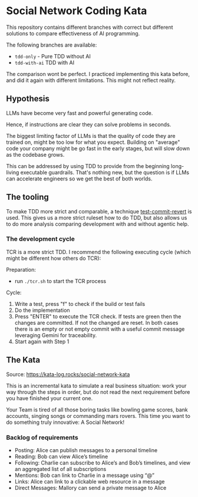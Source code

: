 # Social Network Coding Kata


This repository contains different branches with correct but different solutions to compare effectiveness of AI programming.

The following branches are available:
- `tdd-only` - Pure TDD without AI
- `tdd-with-ai` TDD with AI

The comparison wont be perfect. I practiced implementing this kata before, and did it again with different limitations. This might not reflect reality.

## Hypothesis

LLMs have become very fast and powerful generating code. 

Hence, if instructions are clear they can solve problems in seconds.

The biggest limiting factor of LLMs is that the quality of code they are trained on, might be too low for what you expect. Building on "average" code
your company might be go fast in the early stages, but will slow down as the codebase grows.

This can be addressed by using TDD to provide from the beginning long-living executable guardrails. That's nothing new, but the question is if LLMs can accelerate engineers so we get the best of both worlds.

## The tooling

To make TDD more strict and comparable, a technique [test-commit-revert](https://nvoulgaris.com/test-commit-revert/) is used. This gives us a more strict ruleset how to do TDD, but also
allows us to do more analysis comparing development with and without agentic help. 

### The development cycle

TCR is a more strict TDD. I recommend the following executing cycle (which might be different how others do TCR):

Preparation:
- run `./tcr.sh` to start the TCR process

Cycle:
1. Write a test, press "f" to check if the build or test fails
2. Do the implementation
3. Press "ENTER" to execute the TCR check. If tests are green then the changes are committed. If not the changed are reset. In both cases there is an empty or not empty commit with a useful commit message leveraging Gemini for traceability.
4. Start again with Step 1

## The Kata

Source: https://kata-log.rocks/social-network-kata

This is an incremental kata to simulate a real business situation: work your way through the steps in order, but do not read the next requirement before you have finished your current one.

Your Team is tired of all those boring tasks like bowling game scores, bank accounts, singing songs or commanding mars rovers. This time you want to do something truly innovative: A Social Network!

### Backlog of requirements

- Posting: Alice can publish messages to a personal timeline
- Reading: Bob can view Alice’s timeline
- Following: Charlie can subscribe to Alice’s and Bob’s timelines, and view an aggregated list of all subscriptions
- Mentions: Bob can link to Charlie in a message using “@”
- Links: Alice can link to a clickable web resource in a message
- Direct Messages: Mallory can send a private message to Alice


